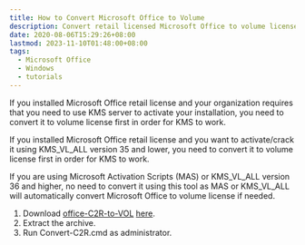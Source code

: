 ```yaml
---
title: How to Convert Microsoft Office to Volume
description: Convert retail licensed Microsoft Office to volume license
date: 2020-08-06T15:29:26+08:00
lastmod: 2023-11-10T01:48:00+08:00
tags:
  - Microsoft Office
  - Windows
  - tutorials
---
```

If you installed Microsoft Office retail license and your organization requires that you need to use KMS server to activate your installation, you need to convert it to volume license first in order for KMS to work.

If you installed Microsoft Office retail license and you want to activate/crack it using KMS_VL_ALL version 35 and lower, you need to convert it to volume license first in order for KMS to work.

If you are using Microsoft Activation Scripts (MAS) or KMS_VL_ALL version 36 and higher, no need to convert it using this tool as MAS or KMS_VL_ALL will automatically convert Microsoft Office to volume license if needed.

1. Download [office-C2R-to-VOL](https://github.com/kkkgo/office-C2R-to-VOL) [here](https://github.com/kkkgo/office-C2R-to-VOL/archive/master.zip).
2. Extract the archive.
3. Run Convert-C2R.cmd as administrator.